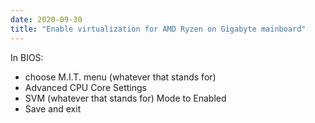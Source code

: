 ```yaml
---
date: 2020-09-30
title: "Enable virtualization for AMD Ryzen on Gigabyte mainboard" 
---
```


In BIOS:

- choose M.I.T. menu (whatever that stands for)
- Advanced CPU Core Settings
- SVM (whatever that stands for) Mode to Enabled
- Save and exit

